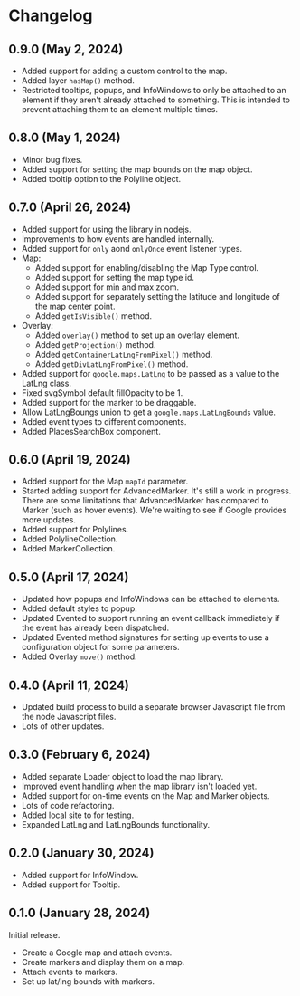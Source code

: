 # Changelog

## 0.9.0 (May 2, 2024)

- Added support for adding a custom control to the map.
- Added layer `hasMap()` method.
- Restricted tooltips, popups, and InfoWindows to only be attached to an element if they aren't already attached to something. This is intended to prevent attaching them to an element multiple times.

## 0.8.0 (May 1, 2024)

- Minor bug fixes.
- Added support for setting the map bounds on the map object.
- Added tooltip option to the Polyline object.

## 0.7.0 (April 26, 2024)

- Added support for using the library in nodejs.
- Improvements to how events are handled internally.
- Added support for `only` aond `onlyOnce` event listener types.
- Map:
  - Added support for enabling/disabling the Map Type control.
  - Added support for setting the map type id.
  - Added support for min and max zoom.
  - Added support for separately setting the latitude and longitude of the map center point.
  - Added `getIsVisible()` method.
- Overlay:
  - Added `overlay()` method to set up an overlay element.
  - Added `getProjection()` method.
  - Added `getContainerLatLngFromPixel()` method.
  - Added `getDivLatLngFromPixel()` method.
- Added support for `google.maps.LatLng` to be passed as a value to the LatLng class.
- Fixed svgSymbol default fillOpacity to be 1.
- Added support for the marker to be draggable.
- Allow LatLngBoungs union to get a `google.maps.LatLngBounds` value.
- Added event types to different components.
- Added PlacesSearchBox component.
  
## 0.6.0 (April 19, 2024)

- Added support for the Map `mapId` parameter.
- Started adding support for AdvancedMarker. It's still a work in progress. There are some limitations that AdvancedMarker has compared to Marker (such as hover events). We're waiting to see if Google provides more updates.
- Added support for Polylines.
- Added PolylineCollection.
- Added MarkerCollection.

## 0.5.0 (April 17, 2024)

- Updated how popups and InfoWindows can be attached to elements.
- Added default styles to popup.
- Updated Evented to support running an event callback immediately if the event has already been dispatched.
- Updated Evented method signatures for setting up events to use a configuration object for some parameters.
- Added Overlay `move()` method.

## 0.4.0 (April 11, 2024)

- Updated build process to build a separate browser Javascript file from the node Javascript files.
- Lots of other updates.

## 0.3.0 (February 6, 2024)

- Added separate Loader object to load the map library.
- Improved event handling when the map library isn't loaded yet.
- Added support for on-time events on the Map and Marker objects.
- Lots of code refactoring.
- Added local site to for testing.
- Expanded LatLng and LatLngBounds functionality.

## 0.2.0 (January 30, 2024)

- Added support for InfoWindow.
- Added support for Tooltip.

## 0.1.0 (January 28, 2024)

Initial release.

- Create a Google map and attach events.
- Create markers and display them on a map.
- Attach events to markers.
- Set up lat/lng bounds with markers.
